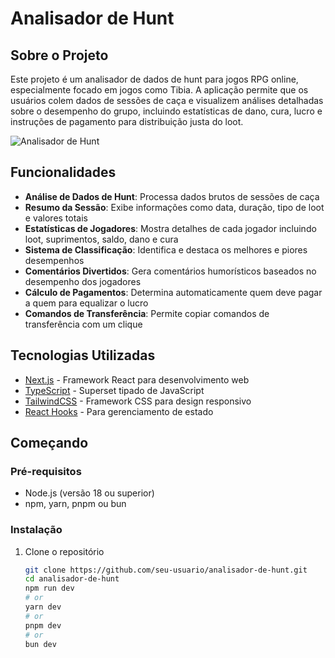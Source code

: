 # Analisador de Hunt

## Sobre o Projeto

Este projeto é um analisador de dados de hunt para jogos RPG online, especialmente focado em jogos como Tibia. A aplicação permite que os usuários colem dados de sessões de caça e visualizem análises detalhadas sobre o desempenho do grupo, incluindo estatísticas de dano, cura, lucro e instruções de pagamento para distribuição justa do loot.

![Analisador de Hunt](https://via.placeholder.com/800x400?text=Analisador+de+Hunt)

## Funcionalidades

- **Análise de Dados de Hunt**: Processa dados brutos de sessões de caça
- **Resumo da Sessão**: Exibe informações como data, duração, tipo de loot e valores totais
- **Estatísticas de Jogadores**: Mostra detalhes de cada jogador incluindo loot, suprimentos, saldo, dano e cura
- **Sistema de Classificação**: Identifica e destaca os melhores e piores desempenhos
- **Comentários Divertidos**: Gera comentários humorísticos baseados no desempenho dos jogadores
- **Cálculo de Pagamentos**: Determina automaticamente quem deve pagar a quem para equalizar o lucro
- **Comandos de Transferência**: Permite copiar comandos de transferência com um clique

## Tecnologias Utilizadas

- [Next.js](https://nextjs.org/) - Framework React para desenvolvimento web
- [TypeScript](https://www.typescriptlang.org/) - Superset tipado de JavaScript
- [TailwindCSS](https://tailwindcss.com/) - Framework CSS para design responsivo
- [React Hooks](https://reactjs.org/docs/hooks-intro.html) - Para gerenciamento de estado

## Começando

### Pré-requisitos

- Node.js (versão 18 ou superior)
- npm, yarn, pnpm ou bun

### Instalação

1. Clone o repositório
   ```bash
   git clone https://github.com/seu-usuario/analisador-de-hunt.git
   cd analisador-de-hunt
   npm run dev
   # or
   yarn dev
   # or
   pnpm dev
   # or
   bun dev
   ```